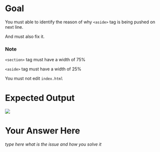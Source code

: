 # Goal

You must able to identify the reason of why `<aside>` tag is being pushed on next line.

And must also fix it.

### Note

`<section>` tag must have a width of 75%

`<aside>` tag must have a width of 25%

You must not edit `index.html`

# Expected Output

<img src="https://cdn.glitch.com/7373e19d-cfff-4c35-8ae0-a64502512e61%2Fa33902fd-7b6d-44eb-86ed-9a4505811745.image.png?v=1610011580923">

# Your Answer Here

_type here what is the issue and how you solve it_
